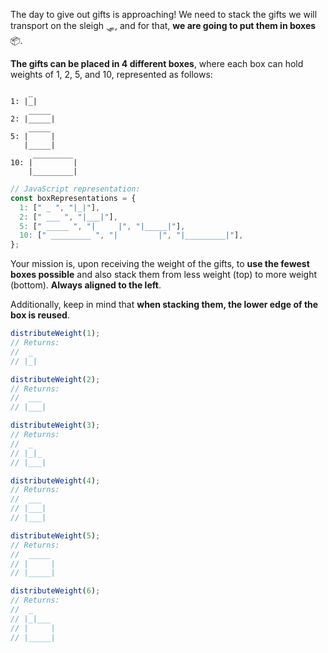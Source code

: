 The day to give out gifts is approaching! We need to stack the gifts we will transport on the sleigh 🛷, and for that, **we are going to put them in boxes** 📦.

**The gifts can be placed in 4 different boxes**, where each box can hold weights of 1, 2, 5, and 10, represented as follows:

```
    _
1: |_|
    _____
2: |_____|
    _____
5: |     |
   |_____|
     _________
10: |         |
    |_________|
```

```js
// JavaScript representation:
const boxRepresentations = {
  1: [" _ ", "|_|"],
  2: [" ___ ", "|___|"],
  5: [" _____ ", "|     |", "|_____|"],
  10: [" _________ ", "|         |", "|_________|"],
};
```

Your mission is, upon receiving the weight of the gifts, to **use the fewest boxes possible** and also stack them from less weight (top) to more weight (bottom). **Always aligned to the left**.

Additionally, keep in mind that **when stacking them, the lower edge of the box is reused**.

```js
distributeWeight(1);
// Returns:
//  _
// |_|

distributeWeight(2);
// Returns:
//  ___
// |___|

distributeWeight(3);
// Returns:
//  _
// |_|_
// |___|

distributeWeight(4);
// Returns:
//  ___
// |___|
// |___|

distributeWeight(5);
// Returns:
//  _____
// |     |
// |_____|

distributeWeight(6);
// Returns:
//  _
// |_|___
// |     |
// |_____|
```
